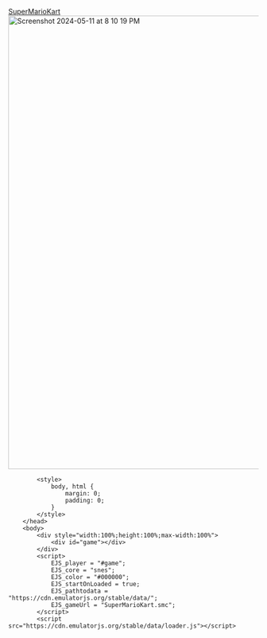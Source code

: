 [SuperMarioKart](https://SuperMarioKart.vercel.app)
<img width="911" alt="Screenshot 2024-05-11 at 8 10 19 PM" src="https://github.com/sudo-self/SuperMarioKart/assets/119916323/9b01145f-1049-473c-8302-4abf360feaa5">

```
        <style>
            body, html {
                margin: 0;
                padding: 0;
            }
        </style>
    </head>
    <body>
        <div style="width:100%;height:100%;max-width:100%">
            <div id="game"></div>
        </div>
        <script>
            EJS_player = "#game";
            EJS_core = "snes";
            EJS_color = "#000000";
            EJS_startOnLoaded = true;
            EJS_pathtodata = "https://cdn.emulatorjs.org/stable/data/";
            EJS_gameUrl = "SuperMarioKart.smc";
        </script>
        <script src="https://cdn.emulatorjs.org/stable/data/loader.js"></script>
